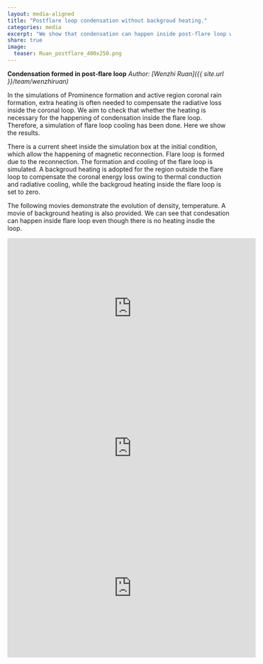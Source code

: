 ```yaml
---
layout: media-aligned
title: "Postflare loop condensation without backgroud heating."
categories: media
excerpt: "We show that condensation can happen inside post-flare loop without background heating with a test."
share: true
image:
  teaser: Ruan_postflare_400x250.png
---
```




**Condensation formed in post-flare loop**
*Author: [Wenzhi Ruan]({{ site.url }}/team/wenzhiruan)*


In the simulations of Prominence formation and active region coronal rain formation, extra heating is often needed to compensate the radiative loss inside the coronal loop. We aim to check that whether the heating is necessary for the happening of condensation inside the flare loop. Therefore, a simulation of flare loop cooling has been done. Here we show the results.


There is a current sheet inside the simulation box at the initial condition, which allow the happening of magnetic reconnection. Flare loop is formed due to the reconnection. The formation and cooling of the flare loop is simulated. A backgroud heating is adopted for the region outside the flare loop to compensate the coronal energy loss owing to thermal conduction and radiative cooling, while the backgroud heating inside the flare loop is set to zero. 

The following movies demonstrate the evolution of density, temperature. A movie of background heating is also provided. We can see that condesation can happen inside flare loop even though there is no heating insdie the loop.

<iframe width="560" height="315" src="https://youtu.be/ySKZPUqi5cI" title="YouTube video player" frameborder="0" allow="accelerometer; autoplay; clipboard-write; encrypted-media; gyroscope; picture-in-picture" allowfullscreen></iframe>

<iframe width="560" height="315" src="https://youtu.be/ySKZPUqi5cI" title="YouTube video player" frameborder="0" allow="accelerometer; autoplay; clipboard-write; encrypted-media; gyroscope; picture-in-picture" allowfullscreen></iframe>

<iframe width="560" height="315" src="https://youtu.be/VtIh7gCXwIA" title="YouTube video player" frameborder="0" allow="accelerometer; autoplay; clipboard-write; encrypted-media; gyroscope; picture-in-picture" allowfullscreen></iframe>
